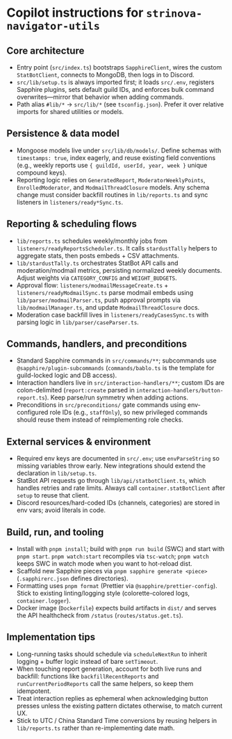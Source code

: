 # Copilot instructions for `strinova-navigator-utils`

## Core architecture
- Entry point (`src/index.ts`) bootstraps `SapphireClient`, wires the custom `StatBotClient`, connects to MongoDB, then logs in to Discord.
- `src/lib/setup.ts` is always imported first; it loads `src/.env`, registers Sapphire plugins, sets default guild IDs, and enforces bulk command overwrites—mirror that behavior when adding commands.
- Path alias `#lib/*` -> `src/lib/*` (see `tsconfig.json`). Prefer it over relative imports for shared utilities or models.

## Persistence & data model
- Mongoose models live under `src/lib/db/models/`. Define schemas with `timestamps: true`, index eagerly, and reuse existing field conventions (e.g., weekly reports use `{ guildId, userId, year, week }` unique compound keys).
- Reporting logic relies on `GeneratedReport`, `ModeratorWeeklyPoints`, `EnrolledModerator`, and `ModmailThreadClosure` models. Any schema change must consider backfill routines in `lib/reports.ts` and sync listeners in `listeners/ready*Sync.ts`.

## Reporting & scheduling flows
- `lib/reports.ts` schedules weekly/monthly jobs from `listeners/readyReportsScheduler.ts`. It calls `stardustTally` helpers to aggregate stats, then posts embeds + CSV attachments.
- `lib/stardustTally.ts` orchestrates StatBot API calls and moderation/modmail metrics, persisting normalized weekly documents. Adjust weights via `CATEGORY_CONFIG` and `WEIGHT_BUDGETS`.
- Approval flow: `listeners/modmailMessageCreate.ts` + `listeners/readyModmailSync.ts` parse modmail embeds using `lib/parser/modmailParser.ts`, push approval prompts via `lib/modmailManager.ts`, and update `ModmailThreadClosure` docs.
- Moderation case backfill lives in `listeners/readyCasesSync.ts` with parsing logic in `lib/parser/caseParser.ts`.

## Commands, handlers, and preconditions
- Standard Sapphire commands in `src/commands/**`; subcommands use `@sapphire/plugin-subcommands` (`commands/bablo.ts` is the template for guild-locked logic and DB access).
- Interaction handlers live in `src/interaction-handlers/**`; custom IDs are colon-delimited (`report:create` parsed in `interaction-handlers/button-report.ts`). Keep parse/run symmetry when adding actions.
- Preconditions in `src/preconditions/` gate commands using env-configured role IDs (e.g., `staffOnly`), so new privileged commands should reuse them instead of reimplementing role checks.

## External services & environment
- Required env keys are documented in `src/.env`; use `envParseString` so missing variables throw early. New integrations should extend the declaration in `lib/setup.ts`.
- StatBot API requests go through `lib/api/statbotClient.ts`, which handles retries and rate limits. Always call `container.statBotClient` after `setup` to reuse that client.
- Discord resources/hard-coded IDs (channels, categories) are stored in env vars; avoid literals in code.

## Build, run, and tooling
- Install with `pnpm install`; build with `pnpm run build` (SWC) and start with `pnpm start`. `pnpm watch:start` recompiles via `tsc-watch`; `pnpm watch` keeps SWC in watch mode when you want to hot-reload dist.
- Scaffold new Sapphire pieces via `pnpm sapphire generate <piece>` (`.sapphirerc.json` defines directories).
- Formatting uses `pnpm format` (Prettier via `@sapphire/prettier-config`). Stick to existing linting/logging style (colorette-colored logs, `container.logger`).
- Docker image (`Dockerfile`) expects build artifacts in `dist/` and serves the API healthcheck from `/status` (`routes/status.get.ts`).

## Implementation tips
- Long-running tasks should schedule via `scheduleNextRun` to inherit logging + buffer logic instead of bare `setTimeout`.
- When touching report generation, account for both live runs and backfill: functions like `backfillRecentReports` and `runCurrentPeriodReports` call the same helpers, so keep them idempotent.
- Treat interaction replies as ephemeral when acknowledging button presses unless the existing pattern dictates otherwise, to match current UX.
- Stick to UTC / China Standard Time conversions by reusing helpers in `lib/reports.ts` rather than re-implementing date math.
